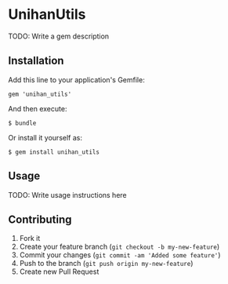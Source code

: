 # UnihanUtils

TODO: Write a gem description

## Installation

Add this line to your application's Gemfile:

    gem 'unihan_utils'

And then execute:

    $ bundle

Or install it yourself as:

    $ gem install unihan_utils

## Usage

TODO: Write usage instructions here

## Contributing

1. Fork it
2. Create your feature branch (`git checkout -b my-new-feature`)
3. Commit your changes (`git commit -am 'Added some feature'`)
4. Push to the branch (`git push origin my-new-feature`)
5. Create new Pull Request
